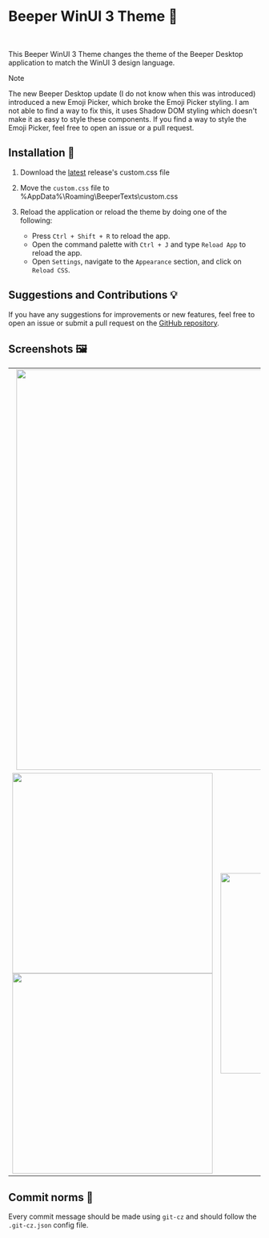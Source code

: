 # Beeper WinUI 3 Theme 🎨

</br>

This Beeper WinUI 3 Theme changes the theme of the Beeper Desktop application to match the WinUI 3 design language.

> [!NOTE]
> The new Beeper Desktop update (I do not know when this was introduced) introduced a new Emoji Picker, which broke the Emoji Picker styling.
> I am not able to find a way to fix this, it uses Shadow DOM styling which doesn't make it as easy to style these components.
> If you find a way to style the Emoji Picker, feel free to open an issue or a pull request.

## Installation 🚀

1. Download the [latest](https://github.com/highesttt/Beeper-WinUI-Theme/releases/latest) release's custom.css file

2. Move the `custom.css` file to %AppData%\Roaming\BeeperTexts\custom.css

3. Reload the application or reload the theme by doing one of the following:

    - Press `Ctrl + Shift + R` to reload the app.
    - Open the command palette with `Ctrl + J` and type `Reload App` to reload the app.
    - Open `Settings`, navigate to the `Appearance` section, and click on `Reload CSS`.

## Suggestions and Contributions 💡

If you have any suggestions for improvements or new features, feel free to open an issue or submit a pull request on the [GitHub repository](https://github.com/highesttt/Beeper-WinUI-Theme).

## Screenshots 🖼️

<table>
  <tr>
    <td colspan="3" align="center">
      <img src="https://github.com/user-attachments/assets/07a75772-f05f-4552-b2c7-906ccb4aecec" width="800" />
    </td>
  </tr>
  <tr>
    <td align="center">
      <div>
        <img src="https://github.com/user-attachments/assets/cb2473e3-ba7e-45aa-99a2-e4689a3a1cbd" width="400" />
      </div>
      <div>
        <img src="https://github.com/user-attachments/assets/b9b6099e-0c44-4ae4-9905-c368b2696df5" width="400" />
      </div>
    </td>
    <td align="center">
      <img src="https://github.com/user-attachments/assets/05a02977-68a4-4cfe-96e7-aa644a409361" width="400" />
    </td>
  </tr>
</table>

## Commit norms 📝

Every commit message should be made using `git-cz` and should follow the `.git-cz.json` config file.
